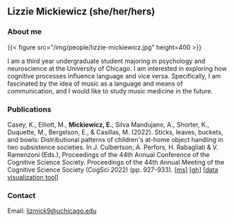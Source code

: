 ## Lizzie Mickiewicz (she/her/hers)

### About me

{{< figure src="/img/people/lizzie-mickiewicz.jpg" height=400 >}}

I am a third year undergraduate student majoring in psychology and neuroscience at the University of Chicago. I am interested in exploring how cognitive processes influence language and vice versa.  Specifically, I am fascinated by the idea of music as a language and means of communication, and I would like to study music medicine in the future.

### Publications
Casey, K., Elliott, M., **Mickiewicz, E.**, Silva Mandujano, A., Shorter, K., Duquette, M., Bergelson, E., & Casillas, M. (2022). Sticks, leaves, buckets, and bowls: Distributional patterns of children's at-home object handling in two subsistence societies. In J. Culbertson, A. Perfors, H. Rabagliati & V. Ramenzoni (Eds.), Proceedings of the 44th Annual Conference of the Cognitive Science Society. Proceedings of the 44th Annual Meeting of the Cognitive Science Society (CogSci 2022) (pp. 927-933). [[ms](/lab-publications/Casey_et_al_2022_Sticks_leaves_buckets_bowls_CogSci.pdf)] [[gh](https://github.com/kennedycasey/daylong-object-ids)] [[data visualization tool](https://aclew.shinyapps.io/CogSci-TSE-ROS-objects/)]

### Contact 
Email: lizmick9@uchicago.edu
